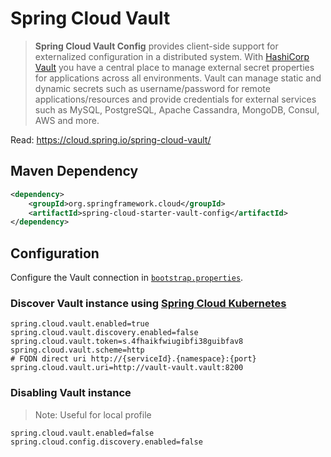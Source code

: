 # Spring Cloud Vault
> **Spring Cloud Vault Config** provides client-side support for externalized configuration in a distributed system. With [HashiCorp Vault](https://vaultproject.io/) you have a central place to manage external secret properties for applications across all environments. Vault can manage static and dynamic secrets such as username/password for remote applications/resources and provide credentials for external services such as MySQL, PostgreSQL, Apache Cassandra, MongoDB, Consul, AWS and more.

Read: https://cloud.spring.io/spring-cloud-vault/

## Maven Dependency
```xml
<dependency>
	<groupId>org.springframework.cloud</groupId>
	<artifactId>spring-cloud-starter-vault-config</artifactId>
</dependency>
```

## Configuration
Configure the Vault connection in [`bootstrap.properties`](https://cloud.spring.io/spring-cloud-static/spring-cloud-commons/2.1.1.RELEASE/multi/multi__spring_cloud_context_application_context_services.html#_the_bootstrap_application_context).

### Discover Vault instance using [Spring Cloud Kubernetes](https://spring.io/projects/spring-cloud-kubernetes)
```properties
spring.cloud.vault.enabled=true
spring.cloud.vault.discovery.enabled=false
spring.cloud.vault.token=s.4fhaikfwiugibfi38guibfav8
spring.cloud.vault.scheme=http
# FQDN direct uri http://{serviceId}.{namespace}:{port}
spring.cloud.vault.uri=http://vault-vault.vault:8200
```

### Disabling Vault instance
> Note: Useful for local profile
```properties
spring.cloud.vault.enabled=false
spring.cloud.config.discovery.enabled=false
```